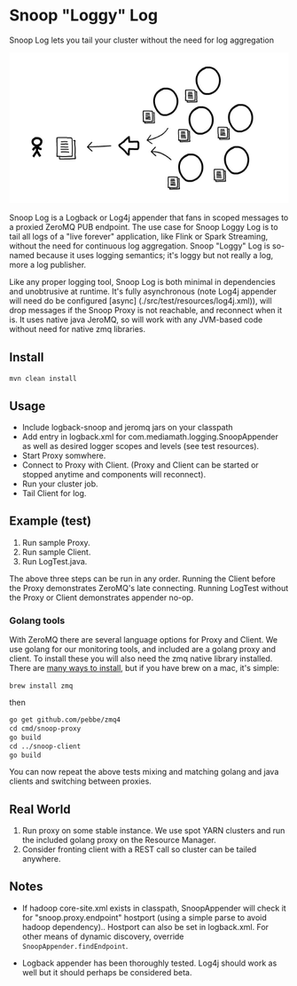 # Snoop "Loggy" Log

Snoop Log lets you tail your cluster without the need for log aggregation

![log message flow](./ClusterTail.png)

Snoop Log is a Logback or Log4j appender that fans in scoped messages to a proxied ZeroMQ PUB endpoint. The use case for Snoop Loggy Log is to tail all logs of a "live forever" application, like Flink or Spark Streaming, without the need for continuous log aggregation. Snoop "Loggy" Log is so-named because it uses logging semantics; it's loggy but not really a log, more a log publisher. 
 
Like any proper logging tool, Snoop Log is both minimal in dependencies and unobtrusive at runtime. It's fully asynchronous (note Log4j appender will need do be configured [async] (./src/test/resources/log4j.xml)), will drop messages if the Snoop Proxy is not reachable, and reconnect when it is. It uses native java JeroMQ, so will work with any JVM-based code without need for native zmq libraries.

## Install 
```
mvn clean install
```
## Usage
* Include logback-snoop and jeromq jars on your classpath
* Add entry in logback.xml for com.mediamath.logging.SnoopAppender as well as desired logger scopes and levels (see test resources).
* Start Proxy somwhere. 
* Connect to Proxy with Client. (Proxy and Client can be started or stopped anytime and components will reconnect).
* Run your cluster job.
* Tail Client for log.

## Example (test)

1. Run sample Proxy.
2. Run sample Client.
3. Run LogTest.java.

The above three steps can be run in any order. Running the Client before the Proxy demonstrates ZeroMQ's late connecting. Running LogTest without the Proxy or Client demonstrates appender no-op. 

### Golang tools

With ZeroMQ there are several language options for Proxy and Client. We use golang for our monitoring tools, and included are a golang proxy and client. To install these you will also need the zmq native library installed. There are [many ways to install](http://zeromq.org/intro:get-the-software), but if you have brew on a mac, it's simple:

`brew install zmq`

then

```
go get github.com/pebbe/zmq4
cd cmd/snoop-proxy
go build
cd ../snoop-client
go build
```

You can now repeat the above tests mixing and matching golang and java clients and switching between proxies.

## Real World

1. Run proxy on some stable instance. We use spot YARN clusters and run the included golang proxy on the Resource Manager. 
2. Consider fronting client with a REST call so cluster can be tailed anywhere.

## Notes
* If hadoop core-site.xml exists in classpath, SnoopAppender will check it for "snoop.proxy.endpoint" hostport (using a simple parse to avoid hadoop dependency).. Hostport can also be set in logback.xml. For other means of dynamic discovery, override `SnoopAppender.findEndpoint`.

* Logback appender has been thoroughly tested. Log4j should work as well but it should perhaps be considered beta.  
